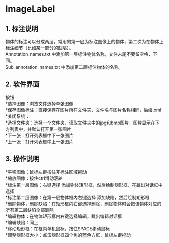 # ImageLabel

## 1.	标注说明
物体的标注可以分成两层，常用的第一层为标注图像上的物体，第二次为在物体上标注细节（比如某一部分的缺陷）。<br/>
Annotation_names.txt 中添加第一层标注物体名称，文件末尾不要留空格，下同。<br/>
Sub_annotation_names.txt 中添加第二层标注物体的名称。<br/>

## 2.	软件界面
按钮<br/>
*选择图像：浏览文件选择单张图像<br/>
*保存图像标注：直接保存在图片所在文件夹，文件名与图片名称相同，后缀.xml<br/>
*关闭系统：<br/>
*选择文件夹：选择一个文件夹，读取文件夹中的jpg和bmp图片，图片显示在下方列表中，并默认打开第一张图片<br/>
*下一张：打开列表框中下一张图片<br/>
*上一张：打开列表框中上一张图片<br/>

## 3.	操作说明
*平移图像：鼠标左键按住非标注区域拖动<br/>
*缩放图像：按住ctrl滑动滚轮<br/>
*标注第一层图像：右键选择 添加物体矩形框，然后绘制矩形框，在跳出对话框中选择<br/>
*标注第二层图像：在第一层物体框内右键选择 添加缺陷，然后绘制矩形框<br/>
*删除物体，删除缺陷：在矩形框内右键选择删除，删除物体时会把该物体对应的所有第二层缺陷全部删除<br/>
*编辑物体：在物体矩形框内右键选择编辑，跳出编辑对话框<br/>
*编辑缺陷：同上<br/>
*移动矩形框：在框内单机鼠标，按住SPACE移动鼠标<br/>
*调整矩形框大小：点击矩形框四个角的蓝色方框，鼠标左键拖动<br/>
